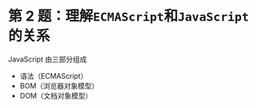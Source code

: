 # 第 2 题：理解`ECMAScript`和`JavaScript`的关系

JavaScript 由三部分组成

- 语法（ECMAScript）
- BOM（浏览器对象模型）
- DOM（文档对象模型）

